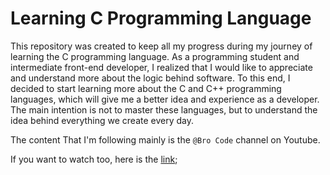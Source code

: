 # Learning C Programming Language

This repository was created to keep all my progress during my journey of learning the C programming language. As a programming student and intermediate front-end developer, I realized that I would like to appreciate and understand more about the logic behind software. To this end, I decided to start learning more about the C and C++ programming languages, which will give me a better idea and experience as a developer. The main intention is not to master these languages, but to understand the idea behind everything we create every day.

The content That I'm following mainly is the `@Bro Code` channel on Youtube.

If you want to watch too, here is the [link](https://youtu.be/87SH2Cn0s9A);